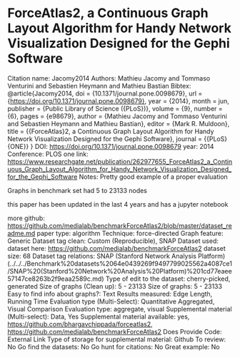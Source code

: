 # ForceAtlas2, a Continuous Graph Layout Algorithm for Handy Network Visualization Designed for the Gephi Software

Citation name: Jacomy2014
Authors: Mathieu Jacomy and Tommaso Venturini and Sebastien Heymann and Mathieu Bastian
Bibtex: @article{Jacomy2014,
doi = {10.1371/journal.pone.0098679},
url = {https://doi.org/10.1371/journal.pone.0098679},
year = {2014},
month = jun,
publisher = {Public Library of Science ({PLoS})},
volume = {9},
number = {6},
pages = {e98679},
author = {Mathieu Jacomy and Tommaso Venturini and Sebastien Heymann and Mathieu Bastian},
editor = {Mark R. Muldoon},
title = {{ForceAtlas}2, a Continuous Graph Layout Algorithm for Handy Network Visualization Designed for the Gephi Software},
journal = {{PLoS} {ONE}}
}
DOI: https://doi.org/10.1371/journal.pone.0098679
year: 2014
Conference: PLOS one
link: https://www.researchgate.net/publication/262977655_ForceAtlas2_a_Continuous_Graph_Layout_Algorithm_for_Handy_Network_Visualization_Designed_for_the_Gephi_Software
Notes: Pretty good example of a proper evaluation

Graphs in benchmark set had 5 to 23133 nodes

this paper has been updated in the last 4 years and has a jupyter notebook

more github: https://github.com/medialab/benchmarkForceAtlas2/blob/master/dataset_readme.md
paper type: algorithm
Technique: force-directed
Graph feature: Generic
Dataset tag clean: Custom (Reproducible), SNAP
Dataset used: dataset here: https://github.com/medialab/benchmarkForceAtlas2
dataset size: 68
Dataset tag relations: SNAP (Stanford Network Analysis Platform) (../../../Benchmark%20datasets%2064e0439269f9497799025562a4087ce1/SNAP%20(Stanford%20Network%20Analysis%20Platform)%201cd77eaee57147ce8263b2f9eaa2589c.md)
Type of edit to the dataset: cherry-picked, generated
Size of graphs (Clean up): 5 - 23133
Size of graphs: 5 - 23133
Easy to find info about graphs?: Text
Results measured: Edge Length, Running Time
Evaluation type (Multi-Select): Quantitative Aggregated, Visual Comparison
Evaluation type: aggregate, visual
Supplemental material (Multi-select): Data, Yes
Supplemental material available: yes, https://github.com/bhargavchippada/forceatlas2, https://github.com/medialab/benchmarkForceAtlas2
Does Provide Code: External Link
Type of storage for supplemental material: Github
To review: No
Go find the datasets: No
Go hunt for citations: No
Great example: No